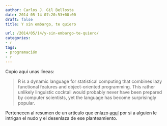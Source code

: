 ```yaml
---
author: Carlos J. Gil Bellosta
date: 2014-05-14 07:20:53+00:00
draft: false
title: Y sin embargo, te quiero

url: /2014/05/14/y-sin-embargo-te-quiero/
categories:
- r
tags:
- programación
- r
---
```


Copio aquí unas líneas:



<blockquote>
R is a dynamic language for statistical computing that combines lazy functional features and object-oriented programming. This rather unlikely linguistic cocktail would probably never have been prepared by computer scientists, yet the language has become surprisingly popular.
</blockquote>



Pertenecen al resumen de un artículo que enlazo [aquí](http://r.cs.purdue.edu/pub/ecoop12.pdf) por si a alguien le intrigan el nudo y el desenlaza de ese planteamiento.

